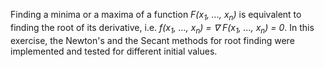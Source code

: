 Finding a minima or a maxima of a function <em>F(x<sub>1</sub>, ..., x<sub>n</sub>)</em> is equivalent to finding the root of its derivative, i.e. <em>f(x<sub>1</sub>, ..., x<sub>n</sub>) = &nabla; F(x<sub>1</sub>, ..., x<sub>n</sub>) = 0</em>. In this exercise, the Newton's and the Secant methods for root finding were implemented and tested for different initial values. 
